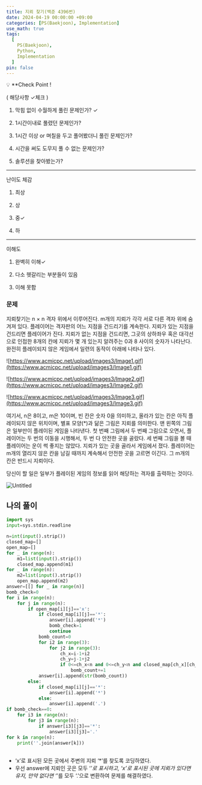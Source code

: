 ```yaml
---
title: 지뢰 찾기(백준 4396번)
date: 2024-04-19 00:00:00 +09:00
categories: [PS(Baekjoon), Implementation]
use_math: true
tags:
  [
    PS(Baekjoon),
    Python,
    Implementation
  ]
pin: false
---
```


💡 **Check Point !

( 해당사항 ✓체크 )

1. 막힘 없이 수월하게 풀린 문제인가? ✓

2. 1시간이내로 풀렸던 문제인가?

3. 1시간 이상 or 며칠을 두고 풀어봤더니 풀린 문제인가?

4. 시간을 써도 도무지 풀 수 없는 문제인가?

5. 솔루션을 찾아봤는가?

---

난이도 체감

1. 최상

2. 상

3. 중✓

4. 하

---

이해도

1. 완벽히 이해✓

2. 다소 헷갈리는 부분들이 있음

3. 이해 못함

### 문제

지뢰찾기는 n × n 격자 위에서 이루어진다. m개의 지뢰가 각각 서로 다른 격자 위에 숨겨져 있다. 플레이어는 격자판의 어느 지점을 건드리기를 계속한다. 지뢰가 있는 지점을 건드리면 플레이어가 진다. 지뢰가 없는 지점을 건드리면, 그곳의 상하좌우 혹은 대각선으로 인접한 8개의 칸에 지뢰가 몇 개 있는지 알려주는 0과 8 사이의 숫자가 나타난다. 완전히 플레이되지 않은 게임에서 일련의 동작이 아래에 나타나 있다.

![https://www.acmicpc.net/upload/images3/Image1.gif](https://www.acmicpc.net/upload/images3/Image1.gif)

![https://www.acmicpc.net/upload/images3/Image2.gif](https://www.acmicpc.net/upload/images3/Image2.gif)

![https://www.acmicpc.net/upload/images3/Image3.gif](https://www.acmicpc.net/upload/images3/Image3.gif)

여기서, n은 8이고, m은 10이며, 빈 칸은 숫자 0을 의미하고, 올라가 있는 칸은 아직 플레이되지 않은 위치이며, 별표 모양(*)과 닮은 그림은 지뢰를 의미한다. 맨 왼쪽의 그림은 일부만이 플레이된 게임을 나타낸다. 첫 번째 그림에서 두 번째 그림으로 오면서, 플레이어는 두 번의 이동을 시행해서, 두 번 다 안전한 곳을 골랐다. 세 번째 그림을 볼 때 플레이어는 운이 썩 좋지는 않았다. 지뢰가 있는 곳을 골라서 게임에서 졌다. 플레이어는 m개의 열리지 않은 칸을 남길 때까지 계속해서 안전한 곳을 고르면 이긴다. 그 m개의 칸은 반드시 지뢰이다.

당신이 할 일은 일부가 플레이된 게임의 정보를 읽어 해당하는 격자를 출력하는 것이다.

![Untitled](https://github.com/gihuni99/gihuni99.github.io/assets/90080065/36f5f898-cb59-421d-b3f4-20aef0f2e6a9)

## 나의 풀이

```python
import sys
input=sys.stdin.readline

n=int(input().strip())
closed_map=[]
open_map=[]
for _ in range(n):
    m1=list(input().strip())
    closed_map.append(m1)
for _ in range(n):
    m2=list(input().strip())
    open_map.append(m2)
answer=[[] for _ in range(n)]
bomb_check=0
for i in range(n):
    for j in range(n):
        if open_map[i][j]=='x':
            if closed_map[i][j]=='*':
                answer[i].append('*')
                bomb_check=1
                continue
            bomb_count=0
            for i2 in range(3):
                for j2 in range(3):
                    ch_x=i-1+i2
                    ch_y=j-1+j2
                    if 0<=ch_x<n and 0<=ch_y<n and closed_map[ch_x][ch_y]=='*':
                        bomb_count+=1
            answer[i].append(str(bomb_count))
        else:
            if closed_map[i][j]=='*':
                answer[i].append('*')
            else:
                answer[i].append('.')
if bomb_check==0:
    for i3 in range(n):
        for j3 in range(n):
            if answer[i3][j3]=='*':
                answer[i3][j3]='.'
for k in range(n):
    print(''.join(answer[k]))
    
```

- ‘x’로 표시된 모든 곳에서 주변의 지뢰 ‘*’를 찾도록 코딩하였다.
- 우선 answer에 지뢰인 곳은 모두 ‘*’로 표시하고, ‘x’로 표시된 곳에 지뢰가 있다면 유지, 만약 없다면 ‘*’를 모두 ‘.’으로 변환하여 문제를 해결하였다.